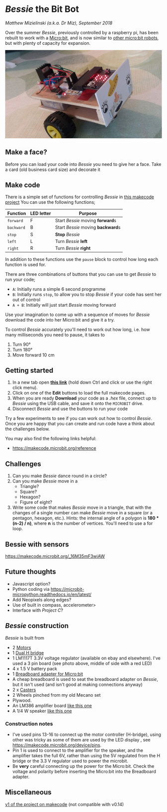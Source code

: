 
# *Bessie* the Bit Bot
*Matthew Mizielinski (a.k.a. Dr Miz), September 2018*

Over the summer *Bessie*, previously controlled by a raspberry pi, has been rebuilt to work with a [Micro:bit](https://microbit.org), and is now similar to [other micro:bit robots](https://coolcomponents.co.uk/products/move-mini-buggy-kit-excluding-microbit), but with plenty of capacity for expansion.


![alt text](images/bessie.jpg "Bessie the Bit Bot")

## Make a face?

Before you can load your code into *Bessie* you need to give her a face. Take a card (old business card size) and decorate it

## Make code
There is a simple set of functions for controlling *Bessie* in [this makecode project](https://makecode.microbit.org/_fPoHmU2CehAL) 
You can use the following functions;

| Function   | LED letter | Purpose                             |
| ---        | ---        | ---                                 |
| `forward`  | F          | Start *Bessie* moving **forward**s  |
| `backward` | B          | Start *Bessie* moving **backward**s |
| `stop`     | S          | **Stop** *Bessie*                   |
| `left`     | L          | Turn *Bessie* **left**              |
| `right`    | R          | Turn *Bessie* **right**             |

In addition to these functions use the `pause` block to control how long each function is used for.

There are three combinations of buttons that you can use to get *Bessie* to run your code;
 * `A`: Initially runs a simple 6 second programme
 * `B`: Initially runs `stop`, to allow you to stop *Bessie* if your code has sent her out of control
 * `A + B`: Initially will just start *Bessie* moving forward
 
Use your imagination to come up with a sequence of moves for *Bessie* download the code into her Micro:bit and give it a try.

To control *Bessie* accurately you'll need to work out how long, i.e. how many milliseconds you need to pause, it takes to 

1. Turn 90&deg; 
2. Turn 180&deg; 
3. Move forward 10 cm
 
## Getting started


[//]: # "1. In a new tab open **[this link](https://makecode.microbit.org/_Rqtes73Du51s)** (hold down Ctrl and click or use the right click menu)."
 1. In a new tab open **[this link](https://makecode.microbit.org/_fPoHmU2CehAL)** (hold down Ctrl and click or use the right click menu).
 2. Click on one of the **Edit** buttons to load the full makecode pages.
 3. When you are ready **Download** your code as a *.hex* file, connect up to *Bessie* using the USB cable, and save it onto the `MICROBIT` drive.
 4. Disconnect *Bessie* and use the buttons to run your code
 
Try a few experiments to see if you can work out how to control *Bessie*. Once you are happy that you can create and run code have a think about the challenges below.

You may also find the following links helpful:
 * https://makecode.microbit.org/reference

## Challenges

1. Can you make *Bessie* dance round in a circle?
2. Can you make *Bessie* move in a
    * Triangle?
    * Square?
    * Hexagon?
    * Figure of eight?
3. Write some code that makes *Bessie* move in a triangle, that with the changes of a single number can make *Bessie* move in a square (or a pentagon, hexagon, etc.).
    Hints: the internal angle of a polygon is **180 * (n-2) / n)**, where **n** is the number of vertices. You'll need to use a for loop.
 
## Bessie with sensors

https://makecode.microbit.org/_16M35mF3wiAW

## Future thoughts

 * Javascript option?
 * Python coding via https://microbit-micropython.readthedocs.io/en/latest/
 * Add Neopixels along edges?
 * Use of built in compass, accelerometer>
 * Interface with *Project C*?
 

## *Bessie* construction

*Bessie* is built from 
 * 2 [Motors](https://shop.4tronix.co.uk/collections/motors/products/n20-micro-metal-geared-motor-6v-various-speeds?variant=34222701121)
 * 1 [Dual H bridge](https://www.umtmedia.com/products/dual-h-bridge-l298n-stepper-motor-driver-controller-board-module-arduino-pi?variant=51500869844)
 * 1  LM1117T 3.3V voltage regulator (available on ebay and elsewhere). I've used a 3 pin board (see photo above, middle of side with a red LED)
 * 4 x 1.5 V battery pack 
 * 1 [Breadboard adapter for Micro:bit](https://coolcomponents.co.uk/collections/micro-bit/products/bbc-micro-bit-breadboard-adapter)
 * A cheap breadboard is used to seat the breadboard adapter on *Bessie*, but it isn't used (and isn't good at making connections anyway)
 * 2 x [Casters](https://shop.4tronix.co.uk/collections/motors/products/pololu-plastic-ball-caster-1-2)
 * 2 Wheels pinched from my old Mecano set
 * Plywood.
 * An LM386 amplifier board [like this one](https://www.ebay.co.uk/itm/LM386-DC-5V-12V-Mini-Micro-Audio-Amplifier-Module-Board-Mono-AMP-Module-OE/263759625537)
 * A 1/4 W speaker [like this one](https://www.ebay.co.uk/itm/Small-Green-Loud-Speaker-0-25W-8Ohm-40mm-Dia-x-10mm-thick/221942818222)
 
### Construction notes
  * I've used pins 13-16 to connect up the motor controller (H-bridge), using other was tricky as some of them are used by the LED display , see  https://makecode.microbit.org/device/pins.
  * Pin 1 is used to connect to the amplifier for the speaker, and the amplifier takes the full 6V, rather than using the 5V regulated from the H bridge or the 3.3 V regulator used to power the microbit.
  * Be **very** careful connecting up the power for the Micro:bit. Check the voltage and polarity before inserting the Micro:bit into the Breadboard adapter.
  
## Miscellaneous

[v1 of the project on makecode](https://makecode.microbit.org/_cH6LK00xp0cD) (not compatible with v0.14) 
